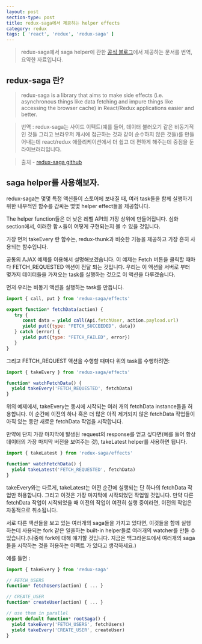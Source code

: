 ```yaml
---
layout: post
section-type: post
title: redux-saga에서 제공하는 helper effects
category: redux
tags: [ 'react', 'redux', 'redux-saga' ]
---
```


> redux-saga에서 saga helper에 관한 [공식 블로그](https://redux-saga.github.io/redux-saga/docs/basics/UsingSagaHelpers.html)에서 제공하는 문서를 번역, 요약한 자료입니다.

## redux-saga 란?

> redux-saga is a library that aims to make side effects (i.e. asynchronous things like data fetching and impure things like accessing the browser cache) in React/Redux applications easier and better.

> 번역 : redux-saga는 사이드 이펙트(예를 들어, 데이터 불러오기 같은 비동기적인 것들 그리고 브라우저 캐시에 접근하는 것과 같이 순수하지 않은 것들)를 만들어내는데 react/redux 애플리케이션에서 더 쉽고 더 편하게 해주는데 중점을 둔 라이브러리입니다.

> 출처 - [redux-saga github](https://github.com/redux-saga/redux-saga)


## saga helper를 사용해보자.

redux-saga는 몇몇 특정 액션들이 스토어에 보내질 때, 여러 task들을 함께 실행하기 위한 내부적인 함수를 감싸는 몇몇 helper effect들을 제공합니다.  

The helper function들은 더 낮은 레벨 API의 가장 상위에 만들어집니다. 심화 section에서, 이러한 함ㅅ들이 어떻게 구현되는지 볼 수 있을 것입니다.

가장 먼저 takeEvery 란 함수는, redux-thunk과 비슷한 기능을 제공하고 가장 흔히 사용되는 함수입니다.

공통의 AJAX 예제를 이용해서 설명해보겠습니다. 이 예제는 Fetch 버튼을 클릭할 때마다  FETCH_REQUESTED 액션이 전달 되는 것입니다. 우리는 이 액션을 서버로 부터 몇가지 데이터들을 가져오는 task를 실행하는 것으로 이 액션을 다루겠습니다.  

먼저 우리는 비동기 액션을 실행하는 task를 만듭니다.
``` js
import { call, put } from 'redux-saga/effects'

export function* fetchData(action) {
   try {
      const data = yield call(Api.fetchUser, action.payload.url)
      yield put({type: "FETCH_SUCCEEDED", data})
   } catch (error) {
      yield put({type: "FETCH_FAILED", error})
   }
}
```

그리고 FETCH_REQUEST 액션을 수행할 때마다 위의 task를 수행하려면:

``` js
import { takeEvery } from 'redux-saga/effects'

function* watchFetchData() {
  yield takeEvery('FETCH_REQUESTED', fetchData)
}
```

위의 예제에서, takeEvery는 동시에 시작되는 여러 개의 fetchData instance들을 허용합니다. 이 순간에 이전의 하나 혹은 더 많은 아직 제거되지 않은 fetchData 작업들이 아직 있는 동안 새로운 fetchData 작업을 시작합니다.

만약에 단지 가장 마지막에 발생된 request의 response를 얻고 싶다면(예를 들어 항상 데이터의 가장 마지막 버전을 보여주는 것), takeLatest helper를 사용하면 됩니다.  

``` js
import { takeLatest } from 'redux-saga/effects'

function* watchFetchData() {
  yield takeLatest('FETCH_REQUESTED', fetchData)
}
```

takeEvery와는 다르게, takeLatest는 어떤 순간에 실행되는 단 하나의 fetchData 작업만 허용합니다. 그리고 이것은 가장 마지막에 시작되었던 작업일 것입니다. 만약 다른 fetchData 작업이 시작되었을 때 이전의 작업이 여전히 실행 중이라면, 이전의 작업은 자동적으로 취소됩니다.  

서로 다른 액션들을 보고 있는 여러개의 saga들을 가지고 있다면, 이것들을 함께 실행하는데 사용되는 fork 같은 일을하는 built-in helper들로 여러개의 watcher를 만들 수 있습니다.(나중에 fork에 대해 얘기할 것입니다. 지금은 백그라운드에서 여러개의 saga들을 시작하는 것을 허용하는 이펙트 가 있다고 생각하세요.)

예를 들면 :

``` js
import { takeEvery } from 'redux-saga'

// FETCH_USERS
function* fetchUsers(action) { ... }

// CREATE_USER
function* createUser(action) { ... }

// use them in parallel
export default function* rootSaga() {
  yield takeEvery('FETCH_USERS', fetchUsers)
  yield takeEvery('CREATE_USER', createUser)
}
```
